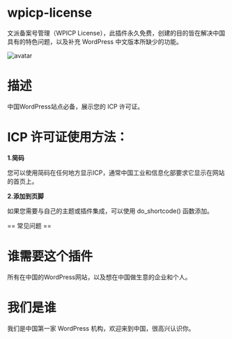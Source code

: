 # wpicp-license
文派备案号管理（WPICP License），此插件永久免费，创建的目的皆在解决中国具有的特色问题，以及补充 WordPress 中文版本所缺少的功能。

![avatar](https://ps.w.org/wpfanyi-import/assets/banner-1544x500.png)

# 描述 
中国WordPress站点必备，展示您的 ICP 许可证。 

# ICP 许可证使用方法：

**1.简码**

您可以使用简码在任何地方显示ICP，通常中国工业和信息化部要求它显示在网站的首页上。

**2.添加到页脚**

如果您需要与自己的主题或插件集成，可以使用 do_shortcode() 函数添加。

== 常见问题 ==

# 谁需要这个插件

所有在中国的WordPress网站，以及想在中国做生意的企业和个人。

# 我们是谁

我们是中国第一家 WordPress 机构，欢迎来到中国，很高兴认识你。
